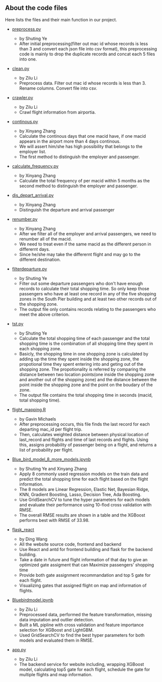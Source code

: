 ## About the code files

Here lists the files and their main function in our project.

 - [preprocess.py](https://bitbucket.org/INF_560_Practicum/team-blue-bird/src/master/preprocess.py) 
    - by Shuting Ye
    - After initial preprocessing(filter out mac id whose records is less than 3 and convert each json file into csv format), this preprocessing code is mainly to drop the duplicate records and concat each 5 files into one.
 - [clean.py](https://bitbucket.org/INF_560_Practicum/team-blue-bird/src/master/clean.py) 
    - by Zilu Li
    - Preprocess data. Filter out mac id whose records is less than 3. Rename columns. Convert file into csv.
 - [crawler.py](https://bitbucket.org/INF_560_Practicum/team-blue-bird/src/master/crawler.py) 
    - by Zilu Li
    - Crawl flight information from airportia.
 - [continous.py](https://bitbucket.org/INF_560_Practicum/team-blue-bird/src/master/continous.py)
    - by Xinyang Zhang
    - Calculate the continous days that one macid have, if one macid appears in the airport more than 4 days continous. 
    - We will assert him/she has high possibility that belongs to the employer list.
    - The first method to distinguish the employer and passenger.
    
 - [calculate_frequency.py](https://bitbucket.org/INF_560_Practicum/team-blue-bird/src/master/calculate_frequency.py)
    - by Xinyang Zhang
    - Calculate the total frequency of per macid within 5 months as the second method to distinguish the employer and passenger.
    
 - [dis_depart_arrival.py](https://bitbucket.org/INF_560_Practicum/team-blue-bird/src/master/dis_depart_arrival.py)
    - by Xinyang Zhang
    - Distinguish the departure and arrival passenger
 
 - [renumber.py](https://bitbucket.org/INF_560_Practicum/team-blue-bird/src/master/renumber.py)
    - by Xinyang Zhang
    - After we filter all of the employer and arrival passengers, we need to renumber all of the macid.
    - We need to treat even if the same macid as the different person in differernt days.
    - Since he/she may take the differernt flight and may go to the different destination.
    
 - [filterdeparture.py](https://bitbucket.org/INF_560_Practicum/team-blue-bird/src/master/filterdeparture.py)
    - by Shuting Ye
    - Filter out some departure passengers who don't have enough records to calculate their total shopping time. So only keep those passengers who have at least one record in any of the five shopping zones in the South Pier building and at least two other records out of the shopping zone.
    - The output file only contains records relating to the passengers who meet the above criterion.
 - [tst.py](https://bitbucket.org/INF_560_Practicum/team-blue-bird/src/master/tst.py)
    - by Shuting Ye
    - Calculate the total shopping time of each passenger and the total shopping time is the combination of all shopping time they spent in each shopping zone. 
    - Basicly, the shopping time in one shopping zone is calculated by adding up the time they spent inside the shopping zone, the propotional time they spent entering into and geting out of the shopping zone. The propotionality is referred by comparing the distance between two location points(one inside the shopping zone and another out of the shopping zone) and the distance between the point inside the shopping zone and the point on the boudary of the zone.
    - The output file contains the total shopping time in seconds (macid, total shopping time).
 - [flight_mapping.R](https://bitbucket.org/INF_560_Practicum/team-blue-bird/src/master/flight_mapping.R) 
    - by Gavin Michaels
    - After preprocessing occurs, this file finds the last record for each departing mac_id per flight trip. 
    - Then, calculates weighted distance between physical location of last_record and flights and time of last records and flights. Using this, assigns probability of passenger being on a flight, and returns a list of probability per flight.
 - [Blue_bird_model_8_more_models.ipynb](https://bitbucket.org/INF_560_Practicum/team-blue-bird/src/master/Blue_bird_model_8_more_models.ipynb)
    - by Shuting Ye and Xinyang Zhang
    - Apply 8 commonly used regression models on the train data and predict the total shopping time for each flight based on the flight information.
    - The 8 models are Linear Regression, Elastic Net, Bayesian Ridge, KNN, Gradient Boosting, Lasso, Decision Tree, Ada Boosting.
    - Use GridSearchCV to tune the hyper parameters for each models and evaluate their performance using 10-flod cross validation with RMSE.
    - The overall RMSE results are shown in a table and the XGBoost performs best with RMSE of 33.98.
 - [flask_react](https://bitbucket.org/INF_560_Practicum/team-blue-bird/src/master/flask_react)
    - by Ding Wang
    - All the website source code, frontend and backend
    - Use React and antd for frontend building and flask for the backend building.
    - Take a date in future and flight information of that day to give an optimized gate assigment that can Maximize passengers' shopping time
    - Provide both gate assignment recommandation and top 5 gate for each flight.
    - Visualizing gates that assigned flight on map and information of flights.
 - [Bluebirdmodel.ipynb](https://bitbucket.org/INF_560_Practicum/team-blue-bird/src/master/Bluebirdmodel.ipynb) 
    - by Zilu Li
    - Preprocessed data, performed the feature transformation, missing data imputation and outlier detection. 
    - Built a ML pipline with cross validation and feature importance selection for XGBoost and LightGBM.
    - Used GridSearchCV to find the best hyper parameters for both models and evaluated them in RMSE. 
 - [app.py](https://bitbucket.org/INF_560_Practicum/team-blue-bird/src/master/app.py) 
    - by Zilu Li
    - The backend service for website including, wrapping XGBoost model, calculating top5 gate for each flight, schedule the gate for multiple flights and map information.

    
